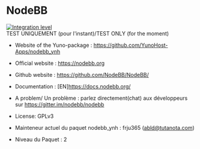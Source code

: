 # NodeBB
[![Integration level](https://dash.yunohost.org/integration/nodebb.svg)](https://ci-apps.yunohost.org/jenkins/job/nodebb%20%28Community%29/lastBuild/consoleFull)  
TEST UNIQUEMENT (pour l'instant)/TEST ONLY (for the moment)

- Website of the Yuno-package : https://github.com/YunoHost-Apps/nodebb_ynh
- Official website : https://nodebb.org
- Github website : https://github.com/NodeBB/NodeBB/
- Documentation : [EN]https://docs.nodebb.org/

- A problem/ Un problème : parlez directement(chat) aux développeurs sur https://gitter.im/nodebb/nodebb

- License: GPLv3
- Mainteneur actuel du paquet nodebb_ynh : frju365 (abld@tutanota.com)
- Niveau du Paquet : 2
